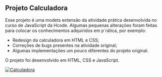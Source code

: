 ## Projeto Calculadora


Esse projeto é uma modets extensão da atividade prática desenvolvida no curso de JavaScript da Hcode. Algumas pequenas alterações foram feitas para colocar os conhecimentos adquiridos em p´rática, por exemplo:

- Redesign da calculadora em HTML e CSS;
- Correções de bugs presentes na atividade original;
- Algumas implementações um pouco diferentes do projeto original.

O projeto foi desenvolvido em HTML, CSS e JavaScript.

[![Calculadora](https://imgur.com/1rmIGub "Calculadora")](https://imgur.com/1rmIGub "Calculadora")
